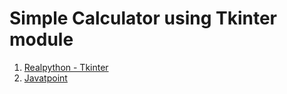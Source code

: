 # Simple Calculator using Tkinter module
1. [Realpython - Tkinter](https://realpython.com/python-gui-tkinter/)
2. [Javatpoint](https://www.javatpoint.com/python-tkinter)
